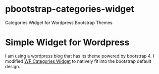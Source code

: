 # pbootstrap-categories-widget
Categories Widget for Wordpress Bootstrap Themes

# Simple Widget for Wordpress
I am using a wordpress blog that has its theme powered by bootstrap 4. I modified [WP Categories Widget](https://wordpress.org/plugins/wp-categories-widget/) to natively fit into the bootstrap default design.
